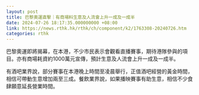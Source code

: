 ```yaml
---
layout: post
title: 巴黎奧運直擊｜有商場料生意及人流會上升一成及一成半
date: 2024-07-26 18:17:35.000000000 +08:00
link: https://news.rthk.hk/rthk/ch/component/k2/1763308-20240726.htm
categories: rthk
---
```


巴黎奧運即將揭幕，在本港，不少市民表示會觀看直播賽事，期待港隊參與的項目。亦有商場耗資約1000萬元宣傳，預計生意及人流會上升一成及一成半。

有酒吧業界說，部分賽事在本港晚上時間至凌晨舉行，正值酒吧經營的黃金時間，相信可帶動生意增加兩至三成。餐飲業界說，如果播映賽事有助生意，相信不少食肆願意延長營業時間。
